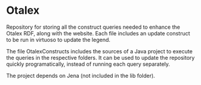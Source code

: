 # Otalex
Repository for storing all the construct queries needed to enhance the Otalex RDF, along with the website.
Each file includes an update construct to be run in virtuoso to update the legend.

The file OtalexConstructs includes the sources of a Java project to execute the queries in the respective folders. It can be used to update the repository quickly programatically,  instead of running each query separately.

The project depends on Jena (not included in the lib folder).